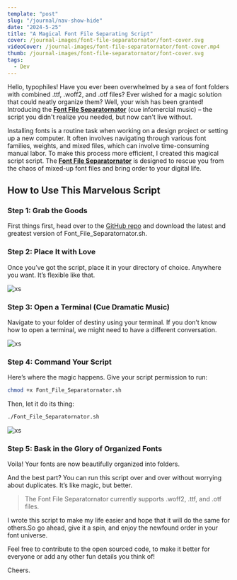 ```yaml
---
template: "post"
slug: "/journal/nav-show-hide"
date: "2024-5-25"
title: "A Magical Font File Separating Script"
cover: /journal-images/font-file-separatornator/font-cover.svg
videoCover: /journal-images/font-file-separatornator/font-cover.mp4
thumb: /journal-images/font-file-separatornator/font-cover.svg
tags:
  - Dev
---
```


Hello, typophiles! Have you ever been overwhelmed by a sea of font folders with combined .ttf, .woff2, and .otf files? Ever wished for a magic solution that could neatly organize them? Well, your wish has been granted! Introducing the **[Font File Separatornator](https://github.com/johnchourajr/font-file-separatornator/tree/main)** (cue infomercial music) – the script you didn't realize you needed, but now can't live without.

Installing fonts is a routine task when working on a design project or setting up a new computer. It often involves navigating through various font families, weights, and mixed files, which can involve time-consuming manual labor. To make this process more efficient, I created this magical script script. The **[Font File Separatornator](https://github.com/johnchourajr/font-file-separatornator/tree/main)** is designed to rescue you from the chaos of mixed-up font files and bring order to your digital life.

## How to Use This Marvelous Script

### Step 1: Grab the Goods

First things first, head over to the [GitHub repo](https://github.com/johnchourajr/font-file-separatornator/tree/main) and download the latest and greatest version of Font_File_Separatornator.sh.

### Step 2: Place It with Love

Once you’ve got the script, place it in your directory of choice. Anywhere you want. It’s flexible like that.

![xs](/journal-images/font-file-separatornator/movesh.gif)

### Step 3: Open a Terminal (Cue Dramatic Music)

Navigate to your folder of destiny using your terminal. If you don’t know how to open a terminal, we might need to have a different conversation.

![xs](/journal-images/font-file-separatornator/openterminal.gif)

### Step 4: Command Your Script

Here’s where the magic happens. Give your script permission to run:

```bash
chmod +x Font_File_Separatornator.sh
```

Then, let it do its thing:

```bash
./Font_File_Separatornator.sh
```


![xs](/journal-images/font-file-separatornator/runsh.gif)

### Step 5: Bask in the Glory of Organized Fonts

Voila! Your fonts are now beautifully organized into folders.

And the best part? You can run this script over and over without worrying about duplicates. It’s like magic, but better.

> The Font File Separatornator currently supports .woff2, .ttf, and .otf files.
>

I wrote this script to make my life easier and hope that it will do the same for others.So go ahead, give it a spin, and enjoy the newfound order in your font universe.

Feel free to contribute to the open sourced code, to make it better for everyone or add any other fun details you think of!

Cheers.